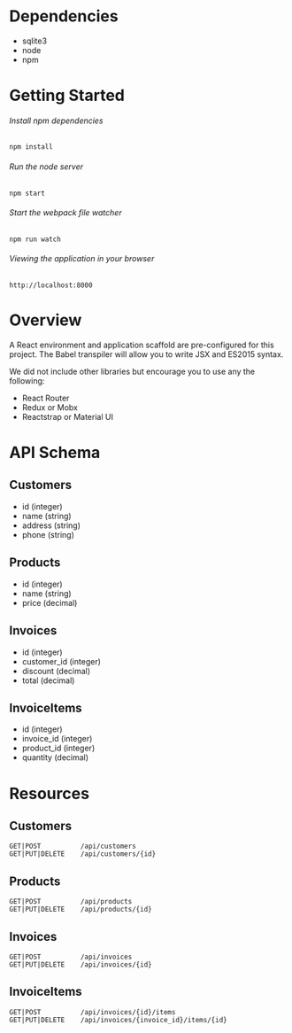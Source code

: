 # Dependencies

- sqlite3
- node
- npm

# Getting Started

###### Install npm dependencies
`npm install`

###### Run the node server
`npm start`

###### Start the webpack file watcher
`npm run watch`

###### Viewing the application in your browser
`http://localhost:8000`


# Overview
A React environment and application scaffold are pre-configured for this project. The Babel transpiler will allow you to write JSX and ES2015 syntax.

We did not include other libraries but encourage you to use any the following: 
- React Router
- Redux or Mobx 
- Reactstrap or Material UI


# API Schema

## Customers

- id (integer)
- name (string)
- address (string)
- phone (string)


## Products

- id (integer)
- name (string)
- price (decimal)

## Invoices

- id (integer)
- customer_id (integer)
- discount (decimal)
- total (decimal)

## InvoiceItems

- id (integer)
- invoice_id (integer)
- product_id (integer)
- quantity (decimal)


# Resources

## Customers
```
GET|POST          /api/customers
GET|PUT|DELETE    /api/customers/{id}
```

## Products
```
GET|POST          /api/products
GET|PUT|DELETE    /api/products/{id}
```
## Invoices
```
GET|POST          /api/invoices
GET|PUT|DELETE    /api/invoices/{id}
```

## InvoiceItems
```
GET|POST          /api/invoices/{id}/items
GET|PUT|DELETE    /api/invoices/{invoice_id}/items/{id}
```
